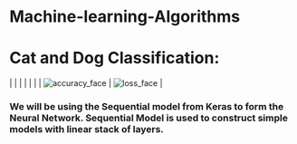 # Machine-learning-Algorithms


<h1>Cat and Dog Classification:</h1>

|   |  |
|  |  |
| ![accuracy_face](https://user-images.githubusercontent.com/22933921/55146802-41467d80-516b-11e9-9f7b-b3e57659662c.png)  | ![loss_face](https://user-images.githubusercontent.com/22933921/55146902-6cc96800-516b-11e9-915d-a036981e564a.png) |

<h3>We will be using the Sequential model from Keras to form the Neural Network. Sequential Model is used to construct simple models with linear stack of layers.</h3>
